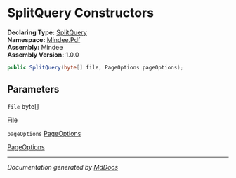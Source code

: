 ﻿<!--  
  <auto-generated>   
    The contents of this file were generated by a tool.  
    Changes to this file may be list if the file is regenerated  
  </auto-generated>   
-->

# SplitQuery Constructors

**Declaring Type:** [SplitQuery](../index.md)  
**Namespace:** [Mindee.Pdf](../../index.md)  
**Assembly:** Mindee  
**Assembly Version:** 1.0.0

```csharp
public SplitQuery(byte[] file, PageOptions pageOptions);
```

## Parameters

`file`  byte\[\]

[File](../properties/File.md)

`pageOptions`  [PageOptions](../../../Input/PageOptions/index.md)

[PageOptions](../properties/PageOptions.md)

___

*Documentation generated by [MdDocs](https://github.com/ap0llo/mddocs)*
